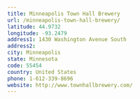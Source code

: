 ```yaml
---
title: Minneapolis Town Hall Brewery
url: /minneapolis-town-hall-brewery/
latitude: 44.9732
longitude: -93.2479
address1: 1430 Washington Avenue South
address2: 
city: Minneapolis
state: Minnesota
code: 55454
country: United States
phone: 1-612-339-8696
website: http://www.townhallbrewery.com/
---
```


